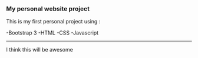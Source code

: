 ### My personal website project
This is my first personal project using :

-Bootstrap 3
-HTML
-CSS
-Javascript

---
I think this will be awesome

